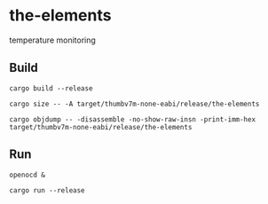 # the-elements
temperature monitoring

## Build

`cargo build --release`

`cargo size -- -A target/thumbv7m-none-eabi/release/the-elements`

`cargo objdump -- -disassemble -no-show-raw-insn -print-imm-hex target/thumbv7m-none-eabi/release/the-elements`

## Run

`openocd &`

`cargo run --release`
